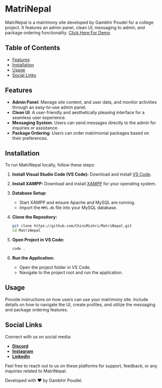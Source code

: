 
# MatriNepal

MatriNepal is a matrimony site developed by Gambhir Poudel for a college project. It features an admin panel, clean UI, messaging to admin, and package ordering functionality.
[Click Here For Demo](http://matrinepal.rf.gd/)

## Table of Contents

- [Features](#features)
- [Installation](#installation)
- [Usage](#usage)
- [Social Links](#social-links)

## Features

- **Admin Panel**: Manage site content, and user data, and monitor activities through an easy-to-use admin panel.
- **Clean UI**: A user-friendly and aesthetically pleasing interface for a seamless user experience.
- **Messaging System**: Users can send messages directly to the admin for inquiries or assistance.
- **Package Ordering**: Users can order matrimonial packages based on their preferences.

## Installation

To run MatriNepal locally, follow these steps:

1. **Install Visual Studio Code (VS Code):** Download and install [VS Code](https://code.visualstudio.com/).
2. **Install XAMPP:** Download and install [XAMPP](https://www.apachefriends.org/index.html) for your operating system.
3. **Database Setup:**
   - Start XAMPP and ensure Apache and MySQL are running.
   - Import the `MMS.db` file into your MySQL database.

4. **Clone the Repository:**
   ```bash
   git clone https://github.com/ChiniMishri/MatriNepal.git
   cd MatriNepal
   ```

5. **Open Project in VS Code:**
   ```bash
   code .
   ```
   
6. **Run the Application:**
   - Open the project folder in VS Code.
   - Navigate to the project root and run the application.

## Usage

Provide instructions on how users can use your matrimony site. Include details on how to navigate the UI, create profiles, and utilize the messaging and package ordering features.

## Social Links

Connect with us on social media:

- **[Discord](https://discord.gg/T7qzn5QFyu)**
- **[Instagram](https://www.instagram.com/thegambhirpoudel/)**
- **[LinkedIn](https://www.linkedin.com/in/gambhir-poudel-b11127286/)**

Feel free to reach out to us on these platforms for support, feedback, or any inquiries related to MatriNepal.

Developed with ❤️ by Gambhir Poudel.
